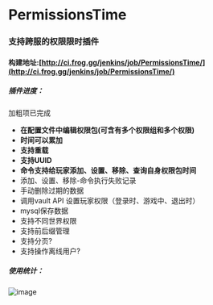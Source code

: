 # PermissionsTime
### 支持跨服的权限限时插件

#### 构建地址:[http://ci.frog.gg/jenkins/job/PermissionsTime/](http://ci.frog.gg/jenkins/job/PermissionsTime/)

##### 插件进度：

加粗项已完成

- **在配置文件中编辑权限包(可含有多个权限组和多个权限)**
- **时间可以累加**
- **支持重载**
- **支持UUID**
- **命令支持给玩家添加、设置、移除、查询自身权限包时间**
- 添加、设置、移除-命令执行失败记录
- 手动删除过期的数据
- 调用vault API 设置玩家权限（登录时、游戏中、退出时）
- mysql保存数据
- 支持不同世界权限
- 支持前后缀管理
- 支持分页?
- 支持操作离线用户?

##### 使用统计：
![image](http://i.mcstats.org/PermissionsTime/Global+Statistics.borderless.png)